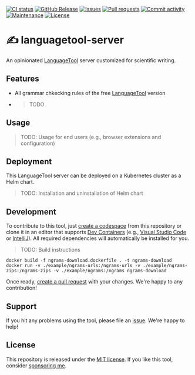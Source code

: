 [![CI status](https://img.shields.io/github/actions/workflow/status/heinrichreimer/languagetool-server/ci.yml?branch=master&style=flat-square)](https://github.com/heinrichreimer/languagetool-server/actions/workflows/ci.yml)
[![GitHub Release](https://img.shields.io/github/v/release/heinrichreimer/languagetool-server?style=flat-square)](https://github.com/heinrichreimer/languagetool-server/releases)
[![Issues](https://img.shields.io/github/issues/heinrichreimer/languagetool-server?style=flat-square)](https://github.com/heinrichreimer/languagetool-server/issues)
[![Pull requests](https://img.shields.io/github/issues-pr/heinrichreimer/languagetool-server?style=flat-square)](https://github.com/heinrichreimer/languagetool-server/pulls)
[![Commit activity](https://img.shields.io/github/commit-activity/m/heinrichreimer/languagetool-server?style=flat-square)](https://github.com/heinrichreimer/languagetool-server/commits)
[![Maintenance](https://img.shields.io/maintenance/yes/2024?style=flat-square)](https://github.com/heinrichreimer/languagetool-server/graphs/contributors)
[![License](https://img.shields.io/github/license/heinrichreimer/languagetool-server?style=flat-square)](LICENSE)

# ✍️ languagetool-server

An opinionated [LanguageTool](https://languagetool.org/) server customized for scientific writing.

## Features

- All grammar chkecking rules of the free [LanguageTool](https://languagetool.org/) version
- > TODO

## Usage

> TODO: Usage for end users (e.g., browser extensions and configuration)

## Deployment

This LanguageTool server can be deployed on a Kubernetes cluster as a Helm chart.

> TODO: Installation and uninstallation of Helm chart

## Development

To contribute to this tool, just [create a codespace](https://codespaces.new/heinrichreimer/languagetool-server) from this repository or clone it in an editor that supports [Dev Containers](https://containers.dev/) (e.g., [Visual Studio Code](https://code.visualstudio.com/learn/develop-cloud/containers) or [IntelliJ](https://www.jetbrains.com/help/idea/connect-to-devcontainer.html)).
All required dependencies will automatically be installed for you.

> TODO: Build instructions

```shell
docker build -f ngrams-download.dockerfile . -t ngrams-download
docker run -v ./example/ngrams-urls:/ngrams-urls -v ./example/ngrams-zips:/ngrams-zips -v ./example/ngrams:/ngrams ngrams-download
```

Once ready, [create a pull request](https://github.com/heinrichreimer/languagetool-server/compare) with your changes. We're happy to any contribution!

## Support

If you hit any problems using the tool, please file an [issue](https://github.com/heinrichreimer/languagetool-server/issues). We're happy to help!

## License

This repository is released under the [MIT license](LICENSE).
If you like this tool, consider [sponsoring me](https://github.com/sponsors/heinrichreimer).
